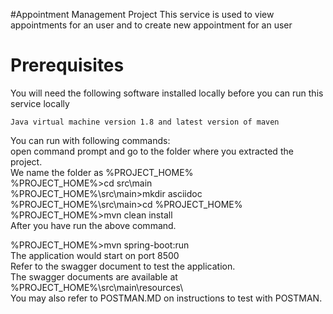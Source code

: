 #Appointment Management Project
This service is used to view appointments for an user and to create new appointment for an user

# Prerequisites

You will need the following software installed locally before you can run this service locally
```
Java virtual machine version 1.8 and latest version of maven
```
You can run with following commands: <br>
open command prompt and go to the folder where you extracted the project.<br>
We name the folder as %PROJECT_HOME% <br>
%PROJECT_HOME%>cd src\main <br>
%PROJECT_HOME%\src\main>mkdir asciidoc <br>
%PROJECT_HOME%\src\main>cd %PROJECT_HOME% <br>
%PROJECT_HOME%>mvn clean install <br>
After you have run the above command. <br>

%PROJECT_HOME%>mvn spring-boot:run <br>
The application would start on port 8500 <br>
Refer to the swagger document to test the application. <br>
The swagger documents are available at %PROJECT_HOME%\src\main\resources\ <br>
You may also refer to POSTMAN.MD on instructions to test with POSTMAN.
